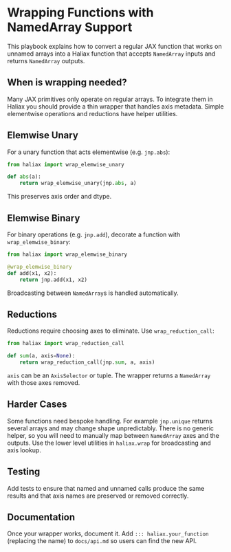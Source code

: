 # Wrapping Functions with NamedArray Support

This playbook explains how to convert a regular JAX function that works on unnamed arrays into a Haliax function that accepts `NamedArray` inputs and returns `NamedArray` outputs.

## When is wrapping needed?
Many JAX primitives only operate on regular arrays. To integrate them in Haliax you should provide a thin wrapper that handles axis metadata. Simple elementwise operations and reductions have helper utilities.

## Elemwise Unary
For a unary function that acts elementwise (e.g. `jnp.abs`):

```python
from haliax import wrap_elemwise_unary

def abs(a):
    return wrap_elemwise_unary(jnp.abs, a)
```

This preserves axis order and dtype.

## Elemwise Binary
For binary operations (e.g. `jnp.add`), decorate a function with `wrap_elemwise_binary`:

```python
from haliax import wrap_elemwise_binary

@wrap_elemwise_binary
def add(x1, x2):
    return jnp.add(x1, x2)
```

Broadcasting between `NamedArray`s is handled automatically.

## Reductions
Reductions require choosing axes to eliminate. Use `wrap_reduction_call`:

```python
from haliax import wrap_reduction_call

def sum(a, axis=None):
    return wrap_reduction_call(jnp.sum, a, axis)
```

`axis` can be an `AxisSelector` or tuple. The wrapper returns a `NamedArray` with those axes removed.

## Harder Cases
Some functions need bespoke handling. For example `jnp.unique` returns several arrays and may change shape unpredictably. There is no generic helper, so you will need to manually map between `NamedArray` axes and the outputs. Use the lower level utilities in `haliax.wrap` for broadcasting and axis lookup.

## Testing
Add tests to ensure that named and unnamed calls produce the same results and that axis names are preserved or removed correctly.

## Documentation
Once your wrapper works, document it. Add `::: haliax.your_function` (replacing the name) to `docs/api.md` so users can find the new API.
